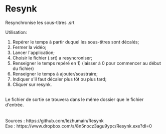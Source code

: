 Resynk
===================================

Resynchronise les sous-titres .srt


Utilisation:<br>
1) Repérer le temps à partir duquel les sous-titres sont décalés;<br>
2) Fermer la vidéo;<br>
3) Lancer l'application;<br>
4) Choisir le fichier (.srt) a resyncroniser;<br>
5) Renseigner le temps repéré en 1) (laisser à 0 pour commencer au début du fichier)<br>
6) Renseigner le temps à ajouter/soustraire;<br>
7) Indiquer s'il faut décaler plus tôt ou plus tard;<br>
8) Cliquer sur resynk.<br> 
<br>
Le fichier de sortie se trouvera dans le même dossier que le fichier d'entrée.<br>
<br>
<br>
Sources : https://github.com/lezhumain/Resynk <br>
Exe : https://www.dropbox.com/s/8n5nocz3agu9ypc/Resynk.exe?dl=0 <br>

